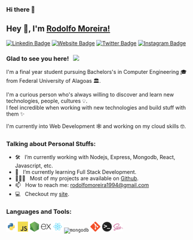 ### Hi there 👋

## Hey 👋, I'm [Rodolfo Moreira!](https://github.com/RodolfovMoreira)

[![Linkedin Badge](https://img.shields.io/badge/-LinkedIn-0e76a8?style=flat-square&logo=Linkedin&logoColor=white)](https://www.linkedin.com/in/travailavecrodolfo/)
[![Website Badge](https://img.shields.io/badge/Website-3b5998?style=flat-square&logo=google-chrome&logoColor=white)](https://rodolfomoreira.dev)
[![Twitter Badge](https://img.shields.io/badge/-Twitter-00acee?style=flat-square&logo=Twitter&logoColor=white)](https://twitter.com/avecRodolfo)
[![Instagram Badge](https://img.shields.io/badge/-Instagram-e4405f?style=flat-square&logo=Instagram&logoColor=white)](https://instagram.com/rdlmoreira/)


### Glad to see you here! &nbsp; ![](https://visitor-badge.glitch.me/badge?page_id=rodolfovMoreira/.rodolfovMoreira&style=flat-square&color=0088cc)

I'm a final year student pursuing Bachelors's in Computer Engineering 🎓 from Federal University of Alagoas 🏛. 

I'm a curious person who's always willing to discover and learn new technologies, people, cultures 💡. <br />
I feel incredible when working with new technologies and build stuff with them ✨

I'm currently into Web Development 🕸️ and working on my cloud skills 🤓.

### Talking about Personal Stuffs:

- 🛠 &nbsp; I’m currently working with Nodejs, Express, Mongodb, React, Javascript,  etc.
- 🚀 &nbsp; I’m currently learning Full Stack Development.
- 👨🏻‍💻 &nbsp; Most of my projects are available on [Github](https://github.com/RodolfovMoreira).
- 📫 &nbsp; How to reach me: rodolfomoreira1994@gmail.com
- 💻️ &nbsp; Checkout my [site](https://rodolfomoreira.dev).

### Languages and Tools:

<code><img height="27" src="https://raw.githubusercontent.com/github/explore/80688e429a7d4ef2fca1e82350fe8e3517d3494d/topics/python/python.png" alt="python"></code>
<code><img height="27" src="https://raw.githubusercontent.com/github/explore/80688e429a7d4ef2fca1e82350fe8e3517d3494d/topics/javascript/javascript.png" alt="javascript"></code>
<code><img height="27" src="https://raw.githubusercontent.com/github/explore/80688e429a7d4ef2fca1e82350fe8e3517d3494d/topics/nodejs/nodejs.png" alt="nodejs"></code>
<code><img height="27" src="https://raw.githubusercontent.com/devicons/devicon/master/icons/express/express-original.svg" alt="expressjs"></code>
<code><img height="27" src="https://raw.githubusercontent.com/github/explore/80688e429a7d4ef2fca1e82350fe8e3517d3494d/topics/react/react.png" alt="react"></code>
<code><img height="27" src="https://encrypted-tbn0.gstatic.com/images?q=tbn%3AANd9GcSTTzPAw-55ssm1Im594xYZ9eRQu2JylrkYLg&usqp=CAU" alt="mongodb"></code>
<code><img height="27" src="https://raw.githubusercontent.com/devicons/devicon/master/icons/git/git-original.svg" alt="git"></code>
<code><img height="27" src="https://raw.githubusercontent.com/github/explore/80688e429a7d4ef2fca1e82350fe8e3517d3494d/topics/terminal/terminal.png" alt="terminal"></code>
<code><img height="25" src="https://raw.githubusercontent.com/github/explore/80688e429a7d4ef2fca1e82350fe8e3517d3494d/topics/sass/sass.png" alt="sass"></code>
